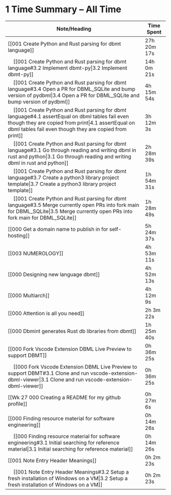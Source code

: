 # 1 Time Summary – All Time

| Note/Heading | Time Spent |
|--------------|------------|
| [[001 Create Python and Rust parsing for dbmt language]] | 27h 20m 17s |
| &nbsp;&nbsp;&nbsp;&nbsp;[[001 Create Python and Rust parsing for dbmt language#3.2 Implement dbmt-py\|3.2 Implement dbmt-py]] | 14h 0m 21s |
| &nbsp;&nbsp;&nbsp;&nbsp;[[001 Create Python and Rust parsing for dbmt language#3.4 Open a PR for  DBML_SQLite and bump version of pydbml\|3.4 Open a PR for  DBML_SQLite and bump version of pydbml]] | 4h 15m 54s |
| &nbsp;&nbsp;&nbsp;&nbsp;[[001 Create Python and Rust parsing for dbmt language#4.1 assertEqual on dbml tables fail even though they are copied from print\|4.1 assertEqual on dbml tables fail even though they are copied from print]] | 3h 12m 3s |
| &nbsp;&nbsp;&nbsp;&nbsp;[[001 Create Python and Rust parsing for dbmt language#3.1 Go through reading and writing dbml in rust and python\|3.1 Go through reading and writing dbml in rust and python]] | 2h 28m 39s |
| &nbsp;&nbsp;&nbsp;&nbsp;[[001 Create Python and Rust parsing for dbmt language#3.7 Create a python3 library project template\|3.7 Create a python3 library project template]] | 1h 54m 31s |
| &nbsp;&nbsp;&nbsp;&nbsp;[[001 Create Python and Rust parsing for dbmt language#3.5 Merge currently open PRs into fork main for DBML_SQLite\|3.5 Merge currently open PRs into fork main for DBML_SQLite]] | 1h 28m 49s |
| [[000 Get a domain name to publish in for self-hosting]] | 5h 24m 37s |
| [[003 NUMEROLOGY]] | 4h 53m 11s |
| [[000 Designing new language dbmt]] | 4h 52m 13s |
| [[000 Multiarch]] | 4h 12m 9s |
| [[000 Attention is all you need]] | 2h 3m 22s |
| [[000 Dbmint generates Rust db libraries from dbmt]] | 1h 25m 40s |
| [[000 Fork Vscode Extension DBML Live Preview to support DBMT]] | 0h 36m 25s |
| &nbsp;&nbsp;&nbsp;&nbsp;[[000 Fork Vscode Extension DBML Live Preview to support DBMT#3.1 Clone and run vscode-extension-dbml-viewer\|3.1 Clone and run vscode-extension-dbml-viewer]] | 0h 36m 25s |
| [[Wk 27 000 Creating a README for my github profile]] | 0h 27m 6s |
| [[000 Finding resource material for software engineering]] | 0h 14m 26s |
| &nbsp;&nbsp;&nbsp;&nbsp;[[000 Finding resource material for software engineering#3.1 Initial searching for reference material\|3.1 Initial searching for reference material]] | 0h 14m 26s |
| [[001 Note Entry Header Meanings]] | 0h 2m 23s |
| &nbsp;&nbsp;&nbsp;&nbsp;[[001 Note Entry Header Meanings#3.2 Setup a fresh installation of Windows on a VM\|3.2 Setup a fresh installation of Windows on a VM]] | 0h 2m 23s |

